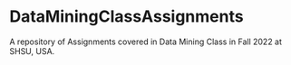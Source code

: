 # DataMiningClassAssignments
A repository of Assignments covered in Data Mining Class in Fall 2022 at SHSU, USA.
